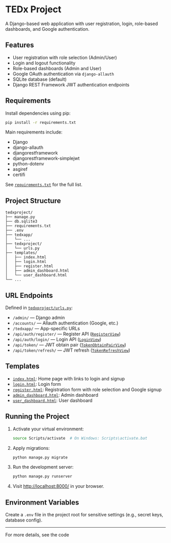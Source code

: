 # TEDx Project

A Django-based web application with user registration, login, role-based dashboards, and Google authentication.

## Features

- User registration with role selection (Admin/User)
- Login and logout functionality
- Role-based dashboards (Admin and User)
- Google OAuth authentication via `django-allauth`
- SQLite database (default)
- Django REST Framework JWT authentication endpoints

## Requirements

Install dependencies using pip:

```sh
pip install -r requirements.txt
```

Main requirements include:
- Django
- django-allauth
- djangorestframework
- djangorestframework-simplejwt
- python-dotenv
- asgiref
- certifi

See [`requirements.txt`](requirements.txt) for the full list.

## Project Structure

```
tedxproject/
├── manage.py
├── db.sqlite3
├── requirements.txt
├── .env
├── tedxapp/
│   └── ...
├── tedxproject/
│   └── urls.py
├── templates/
│   ├── index.html
│   ├── login.html
│   ├── register.html
│   ├── admin_dashboard.html
│   └── user_dashboard.html
└── ...
```

## URL Endpoints

Defined in [`tedxproject/urls.py`](tedxproject/tedxproject/urls.py):

- `/admin/` — Django admin
- `/accounts/` — Allauth authentication (Google, etc.)
- `/tedxapp/` — App-specific URLs
- `/api/auth/register/` — Register API ([`RegisterView`](tedxproject/tedxproject/urls.py))
- `/api/auth/login/` — Login API ([`LoginView`](tedxproject/tedxproject/urls.py))
- `/api/token/` — JWT obtain pair ([`TokenObtainPairView`](tedxproject/tedxproject/urls.py))
- `/api/token/refresh/` — JWT refresh ([`TokenRefreshView`](tedxproject/tedxproject/urls.py))

## Templates

- [`index.html`](tedxproject/templates/index.html): Home page with links to login and signup
- [`login.html`](tedxproject/templates/login.html): Login form
- [`register.html`](tedxproject/templates/register.html): Registration form with role selection and Google signup
- [`admin_dashboard.html`](tedxproject/templates/admin_dashboard.html): Admin dashboard
- [`user_dashboard.html`](tedxproject/templates/user_dashboard.html): User dashboard

## Running the Project

1. Activate your virtual environment:

    ```sh
    source Scripts/activate  # On Windows: Scripts\activate.bat
    ```

2. Apply migrations:

    ```sh
    python manage.py migrate
    ```

3. Run the development server:

    ```sh
    python manage.py runserver
    ```

4. Visit [http://localhost:8000/](http://localhost:8000/) in your browser.

## Environment Variables

Create a `.env` file in the project root for sensitive settings (e.g., secret keys, database config).

---

For more details, see the code